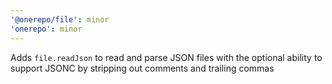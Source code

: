 ```yaml
---
'@onerepo/file': minor
'onerepo': minor
---
```


Adds `file.readJson` to read and parse JSON files with the optional ability to support JSONC by stripping out comments and trailing commas
